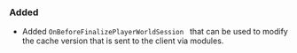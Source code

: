 ### Added

- Added `OnBeforeFinalizePlayerWorldSession ` that can be used to modify the cache version that is sent to the client via modules.